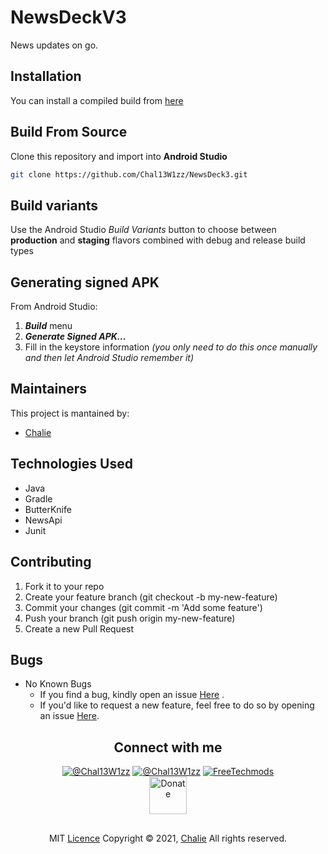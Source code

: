 # NewsDeckV3
News updates on go.


## Installation
You can install a compiled build from <a href="https://github.com/Chal13W1zz/NewsDeckV3/releases"> here</a>

## Build From Source
Clone this repository and import into **Android Studio**
```bash
git clone https://github.com/Chal13W1zz/NewsDeck3.git
```


## Build variants
Use the Android Studio *Build Variants* button to choose between **production** and **staging** flavors combined with debug and release build types


## Generating signed APK
From Android Studio:
1. ***Build*** menu
2. ***Generate Signed APK...***
3. Fill in the keystore information *(you only need to do this once manually and then let Android Studio remember it)*

## Maintainers
This project is mantained by:
* [Chalie](http://github.com/Chal13W1zz)

## Technologies Used
- Java
- Gradle
- ButterKnife
- NewsApi
- Junit


## Contributing

1. Fork it to your repo
2. Create your feature branch (git checkout -b my-new-feature)
3. Commit your changes (git commit -m 'Add some feature')
4. Push your branch (git push origin my-new-feature)
5. Create a new Pull Request


## Bugs
- No Known Bugs
  - If you find a bug, kindly open an issue <a href="https://github.com/Chal13W1zz/NewsDeckV3/issues/new">Here</a> .
  - If you'd like to request a new feature, feel free to do so by opening an issue <a href="https://github.com/Chal13W1zz/NewsDeckV3/issues/new">Here</a>.


 <h2 align="center">  Connect with me </h2>

<p align="center"> 
<a href="https://twitter.com/Chal13W1zz" target="blank"><img src="https://img.shields.io/twitter/follow/Chal13W1zz?logo=twitter&style=social" alt="@Chal13W1zz"/></a>
<a href="https://t.me/Chal13W1zz" target="blank"><img src="https://img.shields.io/badge/%40Chal13W1zz-Telegram-blue" alt="@Chal13W1zz"/></a>
<a href="https://www.youtube.com/channel/UCYtzy_RI9Bp8CWgNZzTPUmA?sub_confirmation=1" target="blank"><img src="https://img.shields.io/youtube/channel/views/UCYtzy_RI9Bp8CWgNZzTPUmA?label=FreeTechMods&style=social" alt="FreeTechmods" /></a>
    <br/>
     <a target="blank" href="https://www.paypal.com/donate?hosted_button_id=PJSAAEHCKWV5G"><img align="center" alt="Donate" width="60px" src="https://ionicabizau.github.io/badges/paypal.svg" alt="paypal donate"/></a>
</p>



##
  <p align="center">MIT <a href="https://github.com/Chal13W1zz/NewsDeckV3/blob/main/LICENSE">Licence</a>
Copyright © 2021, <a href="https://github.com/Chal13W1zz">Chalie</a>
All rights reserved.</p>
